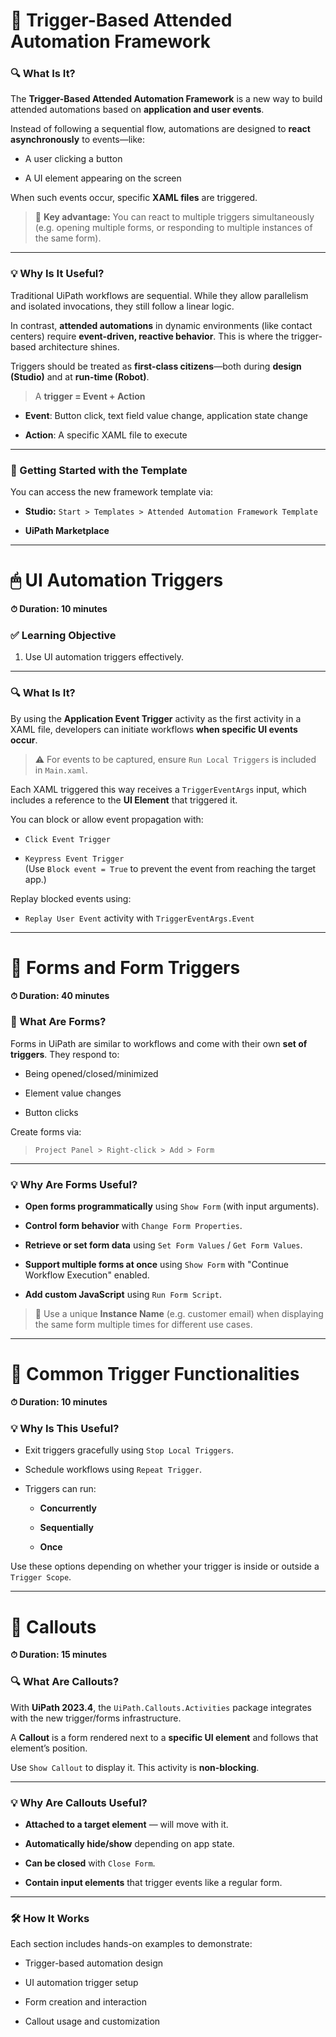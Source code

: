 # 🎯 Trigger-Based Attended Automation Framework

### 🔍 What Is It?

The **Trigger-Based Attended Automation Framework** is a new way to build attended automations based on **application and user events**.

Instead of following a sequential flow, automations are designed to **react asynchronously** to events—like:

- A user clicking a button
    
- A UI element appearing on the screen
    

When such events occur, specific **XAML files** are triggered.

> 🧠 **Key advantage:** You can react to multiple triggers simultaneously (e.g. opening multiple forms, or responding to multiple instances of the same form).

---

### 💡 Why Is It Useful?

Traditional UiPath workflows are sequential. While they allow parallelism and isolated invocations, they still follow a linear logic.

In contrast, **attended automations** in dynamic environments (like contact centers) require **event-driven, reactive behavior**. This is where the trigger-based architecture shines.

Triggers should be treated as **first-class citizens**—both during **design (Studio)** and at **run-time (Robot)**.

> A **trigger = Event + Action**

- **Event**: Button click, text field value change, application state change
    
- **Action**: A specific XAML file to execute
    

---

### 🚀 Getting Started with the Template

You can access the new framework template via:

- **Studio:** `Start > Templates > Attended Automation Framework Template`
    
- **UiPath Marketplace**
    

---

# 🖱 UI Automation Triggers

**⏱ Duration: 10 minutes**

### ✅ Learning Objective

1. Use UI automation triggers effectively.
    

---

### 🔍 What Is It?

By using the **Application Event Trigger** activity as the first activity in a XAML file, developers can initiate workflows **when specific UI events occur**.

> ⚠️ For events to be captured, ensure `Run Local Triggers` is included in `Main.xaml`.

Each XAML triggered this way receives a `TriggerEventArgs` input, which includes a reference to the **UI Element** that triggered it.

You can block or allow event propagation with:

- `Click Event Trigger`
    
- `Keypress Event Trigger`  
    (Use `Block event = True` to prevent the event from reaching the target app.)
    

Replay blocked events using:

- `Replay User Event` activity with `TriggerEventArgs.Event`
    

---

# 🧾 Forms and Form Triggers

**⏱ Duration: 40 minutes**

### 🧱 What Are Forms?

Forms in UiPath are similar to workflows and come with their own **set of triggers**. They respond to:

- Being opened/closed/minimized
    
- Element value changes
    
- Button clicks
    

Create forms via:

> `Project Panel > Right-click > Add > Form`

---

### 💡 Why Are Forms Useful?

- **Open forms programmatically** using `Show Form` (with input arguments).
    
- **Control form behavior** with `Change Form Properties`.
    
- **Retrieve or set form data** using `Set Form Values` / `Get Form Values`.
    
- **Support multiple forms at once** using `Show Form` with "Continue Workflow Execution" enabled.
    
- **Add custom JavaScript** using `Run Form Script`.
    

> 🧠 Use a unique **Instance Name** (e.g. customer email) when displaying the same form multiple times for different use cases.

---

# 🧩 Common Trigger Functionalities

**⏱ Duration: 10 minutes**

### 💡 Why Is This Useful?

- Exit triggers gracefully using `Stop Local Triggers`.
    
- Schedule workflows using `Repeat Trigger`.
    
- Triggers can run:
    
    - **Concurrently**
        
    - **Sequentially**
        
    - **Once**
        

Use these options depending on whether your trigger is inside or outside a `Trigger Scope`.

---

# 💬 Callouts

**⏱ Duration: 15 minutes**

### 🔍 What Are Callouts?

With **UiPath 2023.4**, the `UiPath.Callouts.Activities` package integrates with the new trigger/forms infrastructure.

A **Callout** is a form rendered next to a **specific UI element** and follows that element’s position.

Use `Show Callout` to display it. This activity is **non-blocking**.

---

### 💡 Why Are Callouts Useful?

- **Attached to a target element** — will move with it.
    
- **Automatically hide/show** depending on app state.
    
- **Can be closed** with `Close Form`.
    
- **Contain input elements** that trigger events like a regular form.
    

---

### 🛠 How It Works

Each section includes hands-on examples to demonstrate:

- Trigger-based automation design
    
- UI automation trigger setup
    
- Form creation and interaction
    
- Callout usage and customization